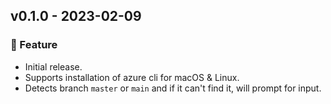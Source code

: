 ## v0.1.0 - 2023-02-09

### 🎉 Feature

- Initial release.
- Supports installation of azure cli for macOS & Linux.
- Detects branch `master` or `main` and if it can't find it, will prompt for input.
